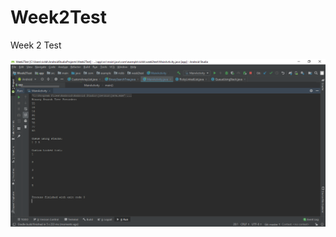 # Week2Test
Week 2 Test


![alt text](https://github.com/elufire/Week2Test/blob/master/app/week2test.png)

